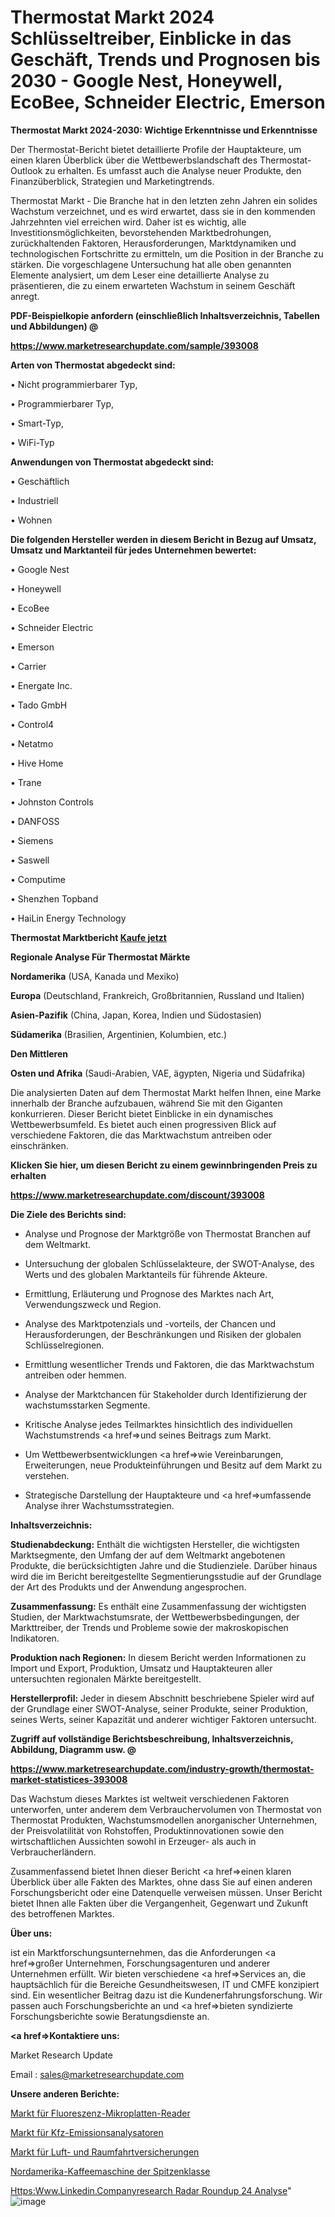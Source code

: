 # Thermostat Markt 2024 Schlüsseltreiber, Einblicke in das Geschäft, Trends und Prognosen bis 2030 - Google Nest, Honeywell, EcoBee, Schneider Electric, Emerson

<strong>Thermostat Markt 2024-2030: Wichtige Erkenntnisse und Erkenntnisse</strong>

Der Thermostat-Bericht bietet detaillierte Profile der Hauptakteure, um einen klaren Überblick über die Wettbewerbslandschaft des Thermostat-Outlook zu erhalten. Es umfasst auch die Analyse neuer Produkte, den Finanzüberblick, Strategien und Marketingtrends.

Thermostat Markt - Die Branche hat in den letzten zehn Jahren ein solides Wachstum verzeichnet, und es wird erwartet, dass sie in den kommenden Jahrzehnten viel erreichen wird. Daher ist es wichtig, alle Investitionsmöglichkeiten, bevorstehenden Marktbedrohungen, zurückhaltenden Faktoren, Herausforderungen, Marktdynamiken und technologischen Fortschritte zu ermitteln, um die Position in der Branche zu stärken. Die vorgeschlagene Untersuchung hat alle oben genannten Elemente analysiert, um dem Leser eine detaillierte Analyse zu präsentieren, die zu einem erwarteten Wachstum in seinem Geschäft anregt.



<strong><b>PDF-Beispielkopie anfordern (einschließlich Inhaltsverzeichnis, Tabellen und Abbildungen) @ </b></strong>

<strong><a href=https://www.marketresearchupdate.com/sample/393008>

<strong>https://www.marketresearchupdate.com/sample/393008</u></a></strong></strong>



<strong>Arten von Thermostat abgedeckt sind:</strong>

• Nicht programmierbarer Typ,

• Programmierbarer Typ,

• Smart-Typ,

• WiFi-Typ



<strong>Anwendungen von Thermostat abgedeckt sind:</strong>

• Geschäftlich

• Industriell

• Wohnen



<strong>Die folgenden Hersteller werden in diesem Bericht in Bezug auf Umsatz, Umsatz und Marktanteil für jedes Unternehmen bewertet:</strong>

• Google Nest

• Honeywell

• EcoBee

• Schneider Electric

• Emerson

• Carrier

• Energate Inc.

• Tado GmbH

• Control4

• Netatmo

• Hive Home

• Trane

• Johnston Controls

• DANFOSS

• Siemens

• Saswell

• Computime

• Shenzhen Topband

• HaiLin Energy Technology



<strong>Thermostat Marktbericht <a href=https://www.marketresearchupdate.com/buynow/393008>Kaufe jetzt</a></strong>



<strong>Regionale Analyse Für Thermostat Märkte</strong>



<strong>Nordamerika</strong> (USA, Kanada und Mexiko)



<strong>Europa</strong> (Deutschland, Frankreich, Großbritannien, Russland und Italien)



<strong>Asien-Pazifik</strong> (China, Japan, Korea, Indien und Südostasien)



<strong>Südamerika</strong> (Brasilien, Argentinien, Kolumbien, etc.)



<strong>Den Mittleren</strong> 

<strong>Osten und Afrika</strong> (Saudi-Arabien, VAE, ägypten, Nigeria und Südafrika)

Die analysierten Daten auf dem Thermostat Markt helfen Ihnen, eine Marke innerhalb der Branche aufzubauen, während Sie mit den Giganten konkurrieren. Dieser Bericht bietet Einblicke in ein dynamisches Wettbewerbsumfeld. Es bietet auch einen progressiven Blick auf verschiedene Faktoren, die das Marktwachstum antreiben oder einschränken.



<strong>Klicken Sie hier, um diesen Bericht zu einem gewinnbringenden Preis zu erhalten
</strong>

<strong><a href=https://www.marketresearchupdate.com/discount/393008>https://www.marketresearchupdate.com/discount/393008</b></u></strong></a>



<strong>Die Ziele des Berichts sind:</strong>

- Analyse und Prognose der Marktgröße von Thermostat Branchen auf dem Weltmarkt.

- Untersuchung der globalen Schlüsselakteure, der SWOT-Analyse, des Werts und des globalen Marktanteils für führende Akteure.

- Ermittlung, Erläuterung und Prognose des Marktes nach Art, Verwendungszweck und Region.

- Analyse des Marktpotenzials und -vorteils, der Chancen und Herausforderungen, der Beschränkungen und Risiken der globalen Schlüsselregionen.

- Ermittlung wesentlicher Trends und Faktoren, die das Marktwachstum antreiben oder hemmen.

- Analyse der Marktchancen für Stakeholder durch Identifizierung der wachstumsstarken Segmente.

- Kritische Analyse jedes Teilmarktes hinsichtlich des individuellen Wachstumstrends <a href=>und</a> seines Beitrags zum Markt.

- Um Wettbewerbsentwicklungen <a href=>wie</a> Vereinbarungen, Erweiterungen, neue Produkteinführungen und Besitz auf dem Markt zu verstehen.

- Strategische Darstellung der Hauptakteure und <a href=>umfas</a>sende Analyse ihrer Wachstumsstrategien.



<strong>Inhaltsverzeichnis:</strong>



<strong>Studienabdeckung:</strong> Enthält die wichtigsten Hersteller, die wichtigsten Marktsegmente, den Umfang der auf dem Weltmarkt angebotenen Produkte, die berücksichtigten Jahre und die Studienziele. Darüber hinaus wird die im Bericht bereitgestellte Segmentierungsstudie auf der Grundlage der Art des Produkts und der Anwendung angesprochen.



<strong>Zusammenfassung:</strong> Es enthält eine Zusammenfassung der wichtigsten Studien, der Marktwachstumsrate, der Wettbewerbsbedingungen, der Markttreiber, der Trends und Probleme sowie der makroskopischen Indikatoren.



<strong>Produktion nach Regionen:</strong> In diesem Bericht werden Informationen zu Import und Export, Produktion, Umsatz und Hauptakteuren aller untersuchten regionalen Märkte bereitgestellt.



<strong>Herstellerprofil:</strong> Jeder in diesem Abschnitt beschriebene Spieler wird auf der Grundlage einer SWOT-Analyse, seiner Produkte, seiner Produktion, seines Werts, seiner Kapazität und anderer wichtiger Faktoren untersucht.



<strong><b>Zugriff auf vollständige Berichtsbeschreibung, Inhaltsverzeichnis, Abbildung, Diagramm usw. @ </b></strong>

<strong><a href=https://www.marketresearchupdate.com/industry-growth/thermostat-market-statistices-393008>https://www.marketresearchupdate.com/industry-growth/thermostat-market-statistices-393008</a></strong>

Das Wachstum dieses Marktes ist weltweit verschiedenen Faktoren unterworfen, unter anderem dem Verbrauchervolumen von Thermostat von Thermostat Produkten, Wachstumsmodellen anorganischer Unternehmen, der Preisvolatilität von Rohstoffen, Produktinnovationen sowie den wirtschaftlichen Aussichten sowohl in Erzeuger- als auch in Verbraucherländern.

Zusammenfassend bietet Ihnen dieser Bericht <a href=>einen</a> klaren Überblick über alle Fakten des Marktes, ohne dass Sie auf einen anderen Forschungsbericht oder eine Datenquelle verweisen müssen. Unser Bericht bietet Ihnen alle Fakten über die Vergangenheit, Gegenwart und Zukunft des betroffenen Marktes.



<strong>Über uns:</strong>

 ist ein Marktforschungsunternehmen, das die Anforderungen <a href=>großer</a> Unternehmen, Forschungsagenturen und anderer Unternehmen erfüllt. Wir bieten verschiedene <a href=>Services</a> an, die hauptsächlich für die Bereiche Gesundheitswesen, IT und CMFE konzipiert sind. Ein wesentlicher Beitrag dazu ist die Kundenerfahrungsforschung. Wir passen auch Forschungsberichte an und <a href=>bieten</a> syndizierte Forschungsberichte sowie Beratungsdienste an.



<strong><a href=>Kontaktiere uns:</a></strong>

Market Research Update

Email : sales@marketresearchupdate.com



<strong>Unsere anderen Berichte:</strong>

<a href=https://www.linkedin.com/pulse/fluorescence-microplate-reader-market-witness>Markt für Fluoreszenz-Mikroplatten-Reader</a>

<a href=https://www.linkedin.com/pulse/automotive-emission-analyzer-market-size-trends>Markt für Kfz-Emissionsanalysatoren</a>

<a href=https://www.linkedin.com/pulse/aerospace-insurance-market-2023-remarking-enormous>Markt für Luft- und Raumfahrtversicherungen</a>

<a href=https://www.linkedin.com/pulse/north-america-high-class-type-coffee-machine>Nordamerika-Kaffeemaschine der Spitzenklasse</a>

<a href=https://www.linkedin.com/company/research-radar-roundup-24-analysis/>Https:Www.Linkedin.Companyresearch Radar Roundup 24 Analyse</a>"
![image](https://github.com/Gayatrikarjule/Market-Analysis-360/assets/97346546/8d5aa613-9f80-4231-8136-eb815a408090)
